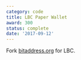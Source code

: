 ```yaml
---
category: code
title: LBC Paper Wallet
award: 300
status: complete
date: '2017-09-12'
---
```


Fork [bitaddress.org](https://www.bitaddress.org) for LBC.
